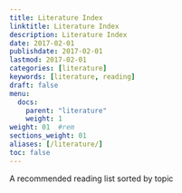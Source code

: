 ```yaml
---
title: Literature Index
linktitle: Literature Index
description: Literature Index
date: 2017-02-01
publishdate: 2017-02-01
lastmod: 2017-02-01
categories: [literature]
keywords: [literature, reading]
draft: false
menu:
  docs:
    parent: "literature"
    weight: 1
weight: 01	#rem
sections_weight: 01
aliases: [/literature/]
toc: false
---
```

 A recommended reading list sorted by topic

